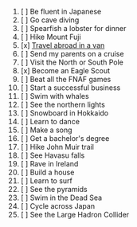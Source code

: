 1. [ ] Be fluent in Japanese
2. [ ] Go cave diving
3. [ ] Spearfish a lobster for dinner
4. [ ] Hike Mount Fuji
5. [x] [Travel abroad in a van](/travel/west-coast-2024)
6. [ ] Send my parents on a cruise
7. [ ] Visit the North or South Pole
8. [x] Become an Eagle Scout
9. [ ] Beat all the FNAF games
10. [ ] Start a successful business
11. [ ] Swim with whales
12. [ ] See the northern lights
13. [ ] Snowboard in Hokkaido
14. [ ] Learn to dance
15. [ ] Make a song
16. [ ] Get a bachelor's degree
17. [ ] Hike John Muir trail
18. [ ] See Havasu falls
19. [ ] Rave in Ireland
20. [ ] Build a house
21. [ ] Learn to surf
22. [ ] See the pyramids
23. [ ] Swim in the Dead Sea
24. [ ] Cycle across Japan
25. [ ] See the Large Hadron Collider